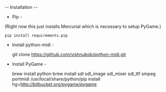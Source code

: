-- Installation --

- Pip -

(Right now this just installs Mercurial which is necessary to setup PyGame.)

    pip install requirements.pip

- Install python-midi -

    git clone https://github.com/vishnubob/python-midi.git

- Install PyGame -

    brew install python
    brew install sdl sdl_image sdl_mixer sdl_ttf smpeg portmidi
    /usr/local/share/python/pip install hg+http://bitbucket.org/pygame/pygame